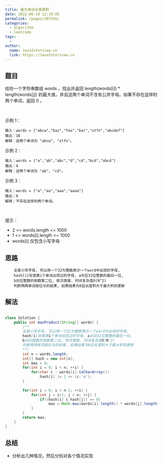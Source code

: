 ```yaml
---
title: 最大单词长度乘积
date: 2022-06-19 12:19:05
permalink: /pages/3972eb/
categories:
  - algorithm
  - leetcode
tags:
  - 
author: 
  name: JavaInterview.cn
  link: https://JavaInterview.cn
---
```



## 题目

给你一个字符串数组 words ，找出并返回 length(words[i]) * length(words[j]) 的最大值，并且这两个单词不含有公共字母。如果不存在这样的两个单词，返回 0 。

 

示例 1：

    输入：words = ["abcw","baz","foo","bar","xtfn","abcdef"]
    输出：16 
    解释：这两个单词为 "abcw", "xtfn"。
示例 2：

    输入：words = ["a","ab","abc","d","cd","bcd","abcd"]
    输出：4 
    解释：这两个单词为 "ab", "cd"。
示例 3：

    输入：words = ["a","aa","aaa","aaaa"]
    输出：0 
    解释：不存在这样的两个单词。
 

提示：

- 2 <= words.length <= 1000
- 1 <= words[i].length <= 1000
- words[i] 仅包含小写字母



## 思路

        全是小写字母, 可以用一个32为整数表示一个word中出现的字母, 
        hash[i]存放第i个单词出现过的字母, a对应32位整数的最后一位,
        b对应整数的倒数第二位, 依次类推. 时间复杂度O(N^2)
        判断两两单词按位与的结果, 如果结果为0且长度积大于最大积则更新

## 解法
```java

class Solution {
    public int maxProduct(String[] words) {
        /**
        全是小写字母, 可以用一个32为整数表示一个word中出现的字母, 
        hash[i]存放第i个单词出现过的字母, a对应32位整数的最后一位,
        b对应整数的倒数第二位, 依次类推. 时间复杂度O(N^2)
        判断两两单词按位与的结果, 如果结果为0且长度积大于最大积则更新
        **/
        int n = words.length;
        int[] hash = new int[n];
        int max = 0;
        for(int i = 0; i < n; ++i) {
            for(char c : words[i].toCharArray())
                hash[i] |= 1 << (c-'a');
        }
        
        for(int i = 0; i < n-1; ++i) {
            for(int j = i+1; j < n; ++j) {
                if((hash[i] & hash[j]) == 0)
                    max = Math.max(words[i].length() * words[j].length(), max);
            }
        }
        return max;
    }
}
```

## 总结

- 分析出几种情况，然后分别对各个情况实现 

